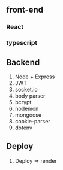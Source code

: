 
## front-end
### React
### typescript

## Backend 
1. Node + Express
2. JWT
3. socket.io
4. body parser
5. bcrypt
6. nodemon
7. mongoose
8. cookie-parser
9. dotenv 

## Deploy
1. Deploy => render